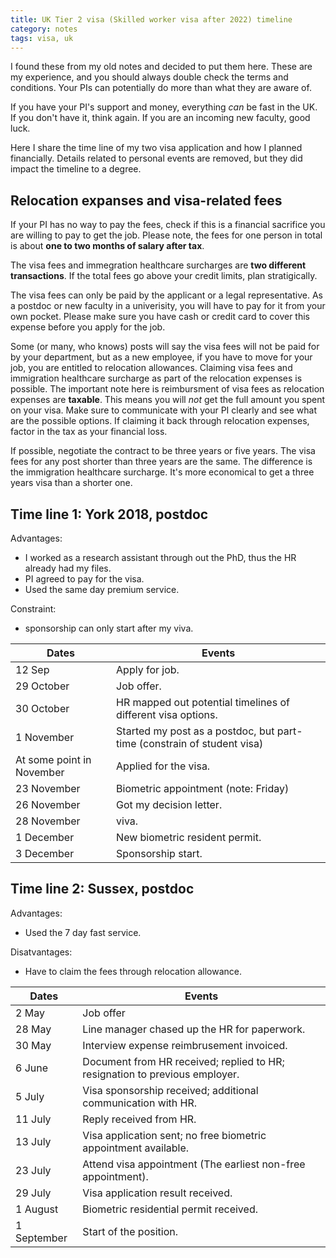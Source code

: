 ```yaml
---
title: UK Tier 2 visa (Skilled worker visa after 2022) timeline
category: notes
tags: visa, uk
---
```


I found these from my old notes and decided to put them here.
These are my experience, and you should always double check the terms and conditions.
Your PIs can potentially do more than what they are aware of. 

If you have your PI's support and money, everything *can* be fast in the UK. 
If you don't have it, think again.
If you are an incoming new faculty, good luck.

Here I share the time line of my two visa application and how I planned financially.
Details related to personal events are removed, but they did impact the timeline to a degree.

## Relocation expanses and visa-related fees

If your PI has no way to pay the fees, check if this is a financial sacrifice you are willing to pay to get the job. 
Please note, the fees for one person in total is about **one to two months of salary after tax**.

The visa fees and immegration healthcare surcharges are **two different transactions**.
If the total fees go above your credit limits, plan stratigically.

The visa fees can only be paid by the applicant or a legal representative.
As a postdoc or new faculty in a univerisity, you will have to pay for it from your own pocket.
Please make sure you have cash or credit card to cover this expense before you apply for the job.

Some (or many, who knows) posts will say the visa fees will not be paid for by your department, 
but as a new employee, if you have to move for your job, you are entitled to relocation allowances. 
Claiming visa fees and immigration healthcare surcharge as part of the relocation expenses is possible.
The important note here is reimbursment of visa fees as relocation expenses are **taxable**.
This means you will *not* get the full amount you spent on your visa.
Make sure to communicate with your PI clearly and see what are the possible options.
If claiming it back through relocation expenses, factor in the tax as your financial loss. 

If possible, negotiate the contract to be three years or five years.
The visa fees for any post shorter than three years are the same. 
The difference is the immigration healthcare surcharge.
It's more economical to get a three years visa than a shorter one.

## Time line 1: York 2018, postdoc

Advantages: 

 * I worked as a research assistant through out the PhD, thus the HR already had my files.
 * PI agreed to pay for the visa.
 * Used the same day premium service.
    
Constraint: 

 * sponsorship can only start after my viva.
 
| Dates | Events |
| --- | --- |
| 12 Sep| Apply for job.| 
| 29 October| Job offer.| 
| 30 October| HR mapped out potential timelines of different visa options.| 
| 1 November| Started my post as a postdoc, but part-time (constrain of student visa)| 
| At some point in November| Applied for the visa.| 
| 23 November| Biometric appointment (note: Friday)| 
| 26 November| Got my decision letter.| 
| 28 November| viva.| 
| 1 December| New biometric resident permit.| 
| 3 December| Sponsorship start.| 


## Time line 2: Sussex, postdoc

Advantages: 

 * Used the 7 day fast service.

Disatvantages:

 * Have to claim the fees through relocation allowance.
 
| Dates | Events |
| --- | --- |
| 2 May | Job offer|
| 28 May | Line manager chased up the HR for paperwork. |
| 30 May | Interview expense reimbrusement invoiced. |
| 6 June | Document from HR received; replied to HR; resignation to previous employer.|
| 5 July | Visa sponsorship received; additional communication with HR. |
| 11 July | Reply received from HR. |
| 13 July | Visa application sent; no free biometric appointment available. |
| 23 July | Attend visa appointment (The earliest non-free appointment). |
| 29 July | Visa application result received. | 
| 1 August | Biometric residential permit received. | 
| 1 September | Start of the position. |
